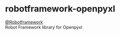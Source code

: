 # robotframework-openpyxl
[@Robotframework](http://robotframework.org/) <br>
Robot Framework library for Openpyxl
